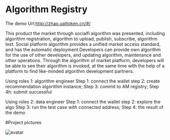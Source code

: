 # Algorithm Registry
The demo Url:http://zhao.uattoken.cn/#/

This product the market through socialfi algorithm was presented, including algorithm registration, algorithm to upload, publish, subscribe, algorithm test.
Social platform algorithm provides a unified market access standard, and has the automatic deployment.Developers can provide own algorithm for the use of other developers, and updating algorithm, maintenance and other operations.
Through the algorithm of market platform, developers will be able to see their algorithm is invoked, at the same time with the help of a platform to find like-minded algorithm development partners.

Using roles 1: algorithm engineer
Step 1: connect the wallet
step 2: create recommendation algorithm instance;
Step 3: commit to AM registry;
Step 4h: submit successful

Using roles 2: data engineer
Step 1: connect the wallet
step 2: explore the algo
Step 3: run the test case with connected address;
Step 4: the result of the demo

#Project pictures

![avatar](http://zhao.uattoken.cn/image/homepage.jpg)
